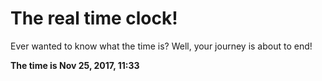 # The real time clock!

Ever wanted to know what the time is? Well, your journey is about to end!

**The time is Nov 25, 2017, 11:33**